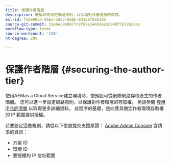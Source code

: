 ```yaml
---
title: 保護作者階層
description: 瞭解如何設定網路原則，以保護對作者階層的存取。
exl-id: f5be90a4-266a-4d23-8e8b-94156f0264d5
source-git-commit: 31e6ec8e9977c8787e14481ee3a94df767262aec
workflow-type: tm+mt
source-wordcount: '130'
ht-degree: 29%

---
```


# 保護作者階層 {#securing-the-author-tier}

使用AEMas a Cloud Service建立環境時，依預設可從網際網路存取產生的作者階層。 您可以進一步設定網路原則，以保護對作者階層的存取權。 另請參閱 [套用IP允許清單](https://experienceleague.adobe.com/docs/experience-manager-cloud-service/content/implementing/using-cloud-manager/ip-allow-lists/apply-allow-list.html?lang=en) 以取得更多詳細資料。 此程序的基礎，是向應具備您作者環境存取權的 IP 範圍提供授權。

若要設定這些規則，請從以下位置提交支援票證： [Adobe Admin Console](https://adminconsole.adobe.com/) 含請求的資訊：

* 方案 ID
* 環境 ID
* 要授權的 IP 位址範圍

